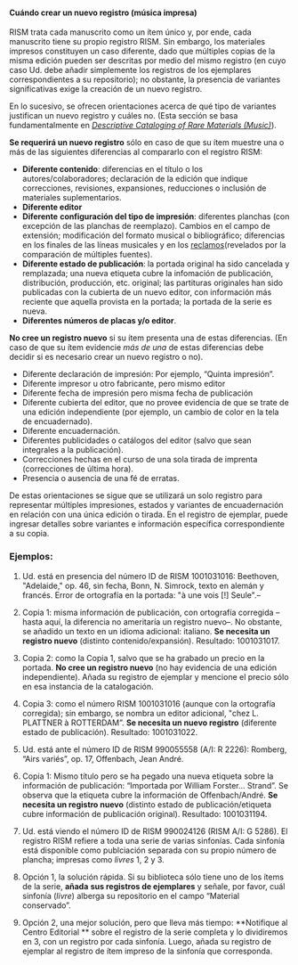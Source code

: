 #### Cuándo crear un nuevo registro (música impresa)

RISM trata cada manuscrito como un ítem único y, por ende, cada manuscrito tiene su propio registro RISM. Sin embargo, los materiales impresos constituyen un caso diferente, dado que múltiples copias de la misma edición pueden ser descritas por medio del mismo registro (en cuyo caso Ud. debe añadir simplemente los registros de los ejemplares correspondientes a su repositorio); no obstante, la presencia de variantes significativas exige la creación de un nuevo registro.

En lo sucesivo, se ofrecen orientaciones acerca de qué tipo de variantes justifican un nuevo registro y cuáles no. (Esta sección se basa fundamentalmente en [_Descriptive Cataloging of Rare Materials (Music)_](http://http/rbms.info/dcrm/)).

**Se requerirá un nuevo registro** sólo en caso de que su ítem muestre una o más de las siguientes diferencias al compararlo con el registro RISM:

- **Diferente contenido**: diferencias en el título o los autores/colaboradores; declaración de la edición que indique correcciones, revisiones, expansiones, reducciones o inclusión de materiales suplementarios.
- **Diferente editor**
- **Diferente**  **configuración del tipo de impresión**: diferentes planchas (con excepción de las planchas de reemplazo). Cambios en el campo de extensión; modificación del formato musical o bibliográfico; diferencias en los finales de las líneas musicales y en los [reclamos](https://es.wikipedia.org/wiki/Reclamo_(libro))(revelados por la comparación de múltiples fuentes).
- **Diferente estado de publicación**: la portada original ha sido cancelada y remplazada; una nueva etiqueta cubre la infomación de publicación, distribución, producción, etc. original; las partituras originales han sido publicadas con la cubierta de un nuevo editor, con información más reciente que aquella provista en la portada; la portada de la serie es nueva.
- **Diferentes números de placas y/o editor**.

**No cree un registro nuevo** si su ítem presenta una de estas diferencias. (En caso de que su ítem evidencie _más de una_ de estas diferencias debe decidir si es necesario crear un nuevo registro o no).

- Diferente declaración de impresión: Por ejemplo, “Quinta impresión”.
- Diferente impresor u otro fabricante, pero mismo editor
- Diferente fecha de impresión pero misma fecha de publicación
- Diferente cubierta del editor, que no provee evidencia de que se trate de una edición independiente (por ejemplo, un cambio de color en la tela de encuadernado).
- Diferente encuadernación.
- Diferentes publicidades o catálogos del editor (salvo que sean integrales a la publicación).
- Correcciones hechas en el curso de una sola tirada de imprenta (correcciones de última hora).
- Presencia o ausencia de una fé de erratas.

De estas orientaciones se sigue que se utilizará un solo registro para representar múltiples impresiones, estados y variantes de encuadernación en relación con una única edición o tirada. En el registro de ejemplar, puede ingresar detalles sobre variantes e información específica correspondiente a su copia.

### Ejemplos:

1. Ud. está en presencia del número ID de RISM 1001031016: Beethoven, "Adelaide," op. 46, sin fecha, Bonn, N. Simrock, texto en alemán y francés. Error de ortografía en la portada: "à une vois [!] Seule".–

1. Copia 1: misma información de publicación, con ortografía corregida –hasta aquí, la diferencia no ameritaría un registro nuevo–. No obstante, se añadido un texto en un idioma adicional: italiano. **Se necesita un registro nuevo** (distinto contenido/expansión). Resultado: 1001031017.
2. Copia 2: como la Copia 1, salvo que se ha grabado un precio en la portada. **No cree un registro nuevo** (no hay evidencia de una edición independiente). Añada su registro de ejemplar y mencione el precio sólo en esa instancia de la catalogación.
3. Copia 3: como el número RISM 1001031016 (aunque con la ortografía corregida); sin embargo, se nombra un editor adicional, "chez L. PLATTNER à ROTTERDAM”. **Se necesita un nuevo registro** (diferente estado de publicación). Resultado: 1001031022.

2. Ud. está ante el número ID de RISM 990055558 (A/I: R 2226): Romberg, “Airs variés”, op. 17, Offenbach, Jean André.

1. Copia 1: Mismo título pero se ha pegado una nueva etiqueta sobre la información de publicación: “Importada por William Forster… Strand”. Se observa que la etiqueta cubre la información de Offenbach/André. **Se necesita un registro nuevo** (distinto estado de publicación/etiqueta cubre información de publicación original). Resultado: 1001031194.

3. Ud. está viendo el número ID de RISM 990024126 (RISM A/I: G 5286). El registro RISM refiere a toda una serie de varias sinfonías. Cada sinfonía está disponible como publciación separada con su propio número de plancha; impresas como _livres_ 1, 2 y 3.

1. Opción 1, la solución rápida. Si su biblioteca sólo tiene uno de los ítems de la serie, **añada**  **sus registros de ejemplares** y señale, por favor, cuál sinfonía (_livre_) alberga su repositorio en el campo “Material conservado”.
2. Opción 2, una mejor solución, pero que lleva más tiempo: **Notifique al Centro Editorial ** sobre el registro de la serie completa y lo dividiremos en 3, con un registro por cada sinfonía. Luego, añada su registro de ejemplar al registro de ítem impreso de la sinfonía que corresponda.